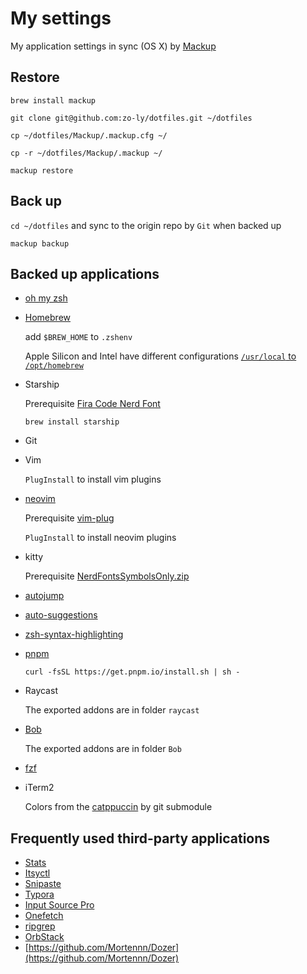 # My settings

My application settings in sync (OS X) by [Mackup](https://github.com/lra/mackup)

## Restore

```shell
brew install mackup
```

```shell
git clone git@github.com:zo-ly/dotfiles.git ~/dotfiles
```

```shell
cp ~/dotfiles/Mackup/.mackup.cfg ~/

cp -r ~/dotfiles/Mackup/.mackup ~/
```

```
mackup restore
```

## Back up

`cd ~/dotfiles` and sync to the origin repo by `Git` when backed up

```shell
mackup backup
```

## Backed up applications

- [oh my zsh](https://ohmyz.sh/)

- [Homebrew](https://brew.sh/)

  add `$BREW_HOME` to `.zshenv`

  Apple Silicon and Intel have different configurations [`/usr/local` to `/opt/homebrew`](https://www.reddit.com/r/MacOS/comments/jw9guu/why_did_homebrew_move_from_usrlocalto_opthomebrew/)

- Starship

  Prerequisite [Fira Code Nerd Font](https://www.nerdfonts.com/font-downloads)

  ```shell
  brew install starship
  ```

- Git

- Vim

  `PlugInstall` to install vim plugins

- [neovim](https://github.com/neovim/neovim/blob/master/INSTALL.md#homebrew-on-macos-or-linux)

  Prerequisite [vim-plug](https://github.com/junegunn/vim-plug?tab=readme-ov-file#neovim)

  `PlugInstall` to install neovim plugins

- kitty

  Prerequisite [NerdFontsSymbolsOnly.zip](https://github.com/ryanoasis/nerd-fonts/releases)

- [autojump](https://github.com/wting/autojump?tab=readme-ov-file#os-x)

- [auto-suggestions](https://github.com/zsh-users/zsh-autosuggestions/blob/master/INSTALL.md#oh-my-zsh)

- [zsh-syntax-highlighting](https://github.com/zsh-users/zsh-syntax-highlighting/blob/master/INSTALL.md#oh-my-zsh)

- [pnpm](https://pnpm.io/installation)

  `curl -fsSL https://get.pnpm.io/install.sh | sh -`

- Raycast

  The exported addons are in folder `raycast`

- [Bob](https://github.com/ripperhe/Bob/releases)

  The exported addons are in folder `Bob`

- [fzf](https://github.com/junegunn/fzf?tab=readme-ov-file#using-homebrew)

- iTerm2

  Colors from the [catppuccin](https://github.com/catppuccin/iterm) by git submodule

## Frequently used third-party applications

- [Stats](https://github.com/exelban/stats)
- [Itsyctl](https://www.mowglii.com/itsycal/)
- [Snipaste](https://www.snipaste.com/)
- [Typora](https://typora.io/)
- [Input Source Pro](https://inputsource.pro/zh-CN)
- [Onefetch](https://github.com/o2sh/onefetch)
- [ripgrep](https://github.com/BurntSushi/ripgrep)
- [OrbStack](https://orbstack.dev/)
- [https://github.com/Mortennn/Dozer](https://github.com/Mortennn/Dozer)

